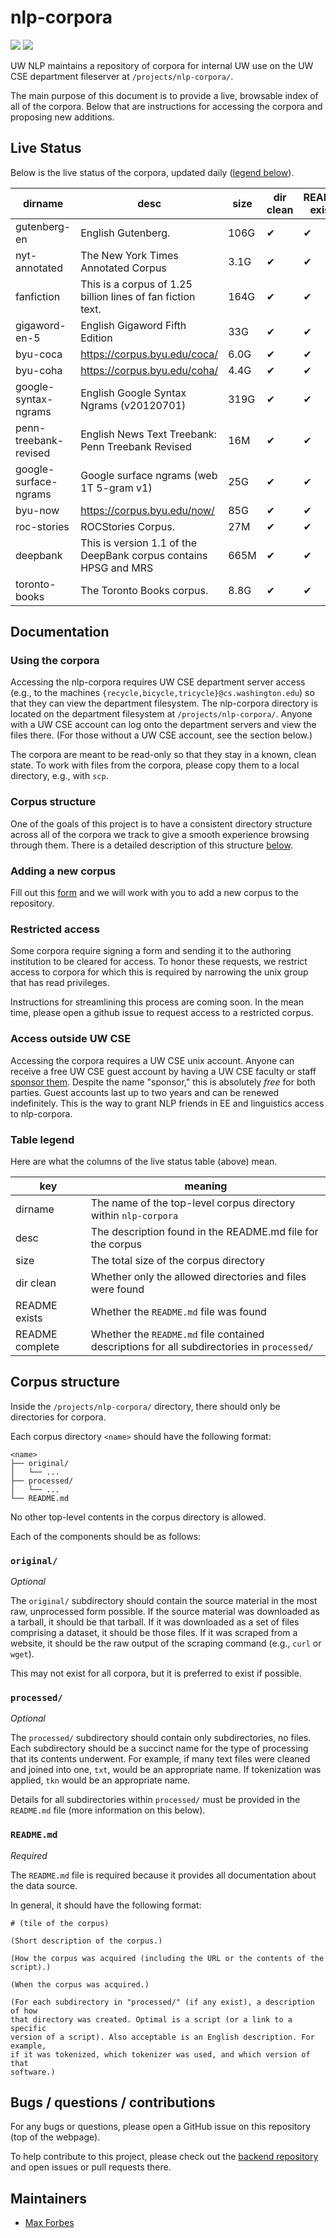 # nlp-corpora

![](https://img.shields.io/badge/docs-errors-red.svg?longCache=true&style=flat)
![](https://img.shields.io/badge/built-6/27/18-blue.svg?longCache=true&style=flat)

UW NLP maintains a repository of corpora for internal UW use on the UW CSE
department fileserver at `/projects/nlp-corpora/`.

The main purpose of this document is to provide a live, browsable index of all
of the corpora. Below that are instructions for accessing the corpora and
proposing new additions.

## Live Status

Below is the live status of the corpora, updated daily ([legend
below](#table-legend)).

dirname | desc | size | dir clean | README exists | README complete
--- | --- | --- | --- | --- | ---
gutenberg-en | English Gutenberg. | 106G | ✔ | ✔ | ✗
nyt-annotated | The New York Times Annotated Corpus | 3.1G | ✔ | ✔ | ✔
fanfiction | This is a corpus of 1.25 billion lines of fan fiction text. | 164G | ✔ | ✔ | ✗
gigaword-en-5 | English Gigaword Fifth Edition | 33G | ✔ | ✔ | ✔
byu-coca | https://corpus.byu.edu/coca/ | 6.0G | ✔ | ✔ | ✔
byu-coha | https://corpus.byu.edu/coha/ | 4.4G | ✔ | ✔ | ✔
google-syntax-ngrams | English Google Syntax Ngrams (v20120701) | 319G | ✔ | ✔ | ✔
penn-treebank-revised | English News Text Treebank: Penn Treebank Revised | 16M | ✔ | ✔ | ✔
google-surface-ngrams | Google surface ngrams (web 1T 5-gram v1) | 25G | ✔ | ✔ | ✔
byu-now | https://corpus.byu.edu/now/ | 85G | ✔ | ✔ | ✔
roc-stories | ROCStories Corpus. | 27M | ✔ | ✔ | ✔
deepbank | This is version 1.1 of the DeepBank corpus contains HPSG and MRS | 665M | ✔ | ✔ | ✔
toronto-books | The Toronto Books corpus. | 8.8G | ✔ | ✔ | ✔




## Documentation

### Using the corpora

Accessing the nlp-corpora requires UW CSE department server access (e.g., to
the machines `{recycle,bicycle,tricycle}@cs.washington.edu`) so that they can
view the department filesystem. The nlp-corpora directory is located on the
department filesystem at `/projects/nlp-corpora/`. Anyone with a UW CSE account
can log onto the department servers and view the files there. (For those
without a UW CSE account, see the section below.)

The corpora are meant to be read-only so that they stay in a known, clean
state. To work with files from the corpora, please copy them to a local
directory, e.g., with `scp`.

### Corpus structure

One of the goals of this project is to have a consistent directory structure
across all of the corpora we track to give a smooth experience browsing through
them. There is a detailed description of this structure [below](#corpus-structure).

### Adding a new corpus

Fill out this
[form](https://docs.google.com/forms/d/1SBPXlJ8zsE1kbVr6csE3d9XIaW9pCfvOkmH9kD6vEv8/viewform)
and we will work with you to add a new corpus to the repository.

### Restricted access

Some corpora require signing a form and sending it to the authoring institution
to be cleared for access. To honor these requests, we restrict access to
corpora for which this is required by narrowing the unix group that has read
privileges.

Instructions for streamlining this process are coming soon. In the mean time,
please open a github issue to request access to a restricted corpus.

### Access outside UW CSE

Accessing the corpora requires a UW CSE unix account. Anyone can receive a free
UW CSE guest account by having a UW CSE faculty or staff [sponsor
them](https://sponsor.cs.washington.edu/). Despite the name "sponsor," this is
absolutely _free_ for both parties. Guest accounts last up to two years and can
be renewed indefinitely. This is the way to grant NLP friends in EE and
linguistics access to nlp-corpora.

### Table legend

Here are what the columns of the live status table (above) mean.

key | meaning
--- | ---
dirname | The name of the top-level corpus directory within `nlp-corpora`
desc | The description found in the README.md file for the corpus
size | The total size of the corpus directory
dir clean | Whether only the allowed directories and files were found
README exists | Whether the `README.md` file was found
README complete | Whether the `README.md` file contained descriptions for all subdirectories in `processed/`



## Corpus structure

Inside the `/projects/nlp-corpora/` directory, there should only be directories
for corpora.

Each corpus directory `<name>` should have the following format:

```
<name>
├── original/
│   └── ...
├── processed/
│   └── ...
└── README.md
```

No other top-level contents in the corpus directory is allowed.

Each of the components should be as follows:

### `original/`

_Optional_

The `original/` subdirectory should contain the source material in the most
raw, unprocessed form possible. If the source material was downloaded as a
tarball, it should be that tarball. If it was downloaded as a set of files
comprising a dataset, it should be those files. If it was scraped from a
website, it should be the raw output of the scraping command (e.g., `curl` or
`wget`).

This may not exist for all corpora, but it is preferred to exist if possible.

### `processed/`

_Optional_

The `processed/` subdirectory should contain only subdirectories, no files.
Each subdirectory should be a succinct name for the type of processing that its
contents underwent. For example, if many text files were cleaned and joined
into one, `txt`, would be an appropriate name. If tokenization was applied,
`tkn` would be an appropriate name.

Details for all subdirectories within `processed/` must be provided in the
`README.md` file (more information on this below).

### `README.md`

_Required_

The `README.md` file is required because it provides all documentation about
the data source.

In general, it should have the following format:

```
# (tile of the corpus)

(Short description of the corpus.)

(How the corpus was acquired (including the URL or the contents of the script).)

(When the corpus was acquired.)

(For each subdirectory in "processed/" (if any exist), a description of how
that directory was created. Optimal is a script (or a link to a specific
version of a script). Also acceptable is an English description. For example,
if it was tokenized, which tokenizer was used, and which version of that
software.)
```



## Bugs / questions / contributions

For any bugs or questions, please open a GitHub issue on this repository (top
of the webpage).

To help contribute to this project, please check out the [backend
repository](https://github.com/mbforbes/nlp-corpora-backend) and open issues or
pull requests there.



## Maintainers

- [Max Forbes](https://github.com/mbforbes)
